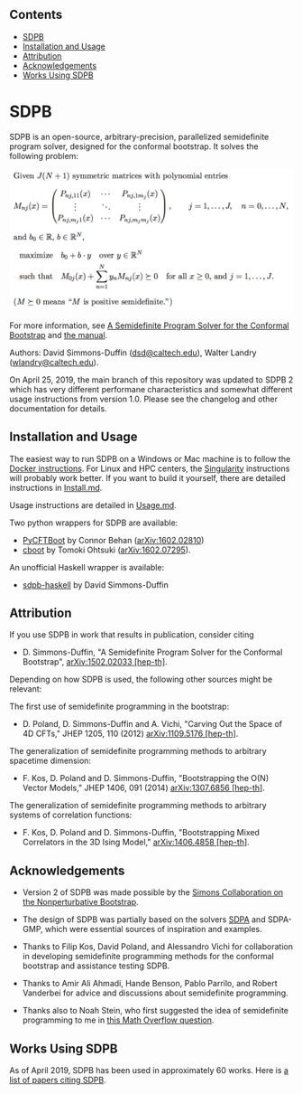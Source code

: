 ## Contents

* [SDPB](#sdpb)
* [Installation and Usage](#installation-and-usage)
* [Attribution](#attribution)
* [Acknowledgements](#acknowledgements)
* [Works Using SDPB](#works-using-sdpb)

# SDPB

SDPB is an open-source, arbitrary-precision, parallelized semidefinite
program solver, designed for the conformal bootstrap. It solves the following problem:

![maximize:  b_0 + \sum_n b_n y_n over (y_1,...,y_N), such that: M_{0j}(x) + \sum_n y_n M_{nj}(x) is positive semidefinite for all x >= 0 and 1 <= j <= J, where each M_{nj}(x) is a polynomial matrix in x.](/docs/SDPB-PMP-Description.png?raw=true)

For more information, see [A Semidefinite Program Solver for the Conformal Bootstrap](http://arxiv.org/abs/1502.02033)
and [the manual](/docs/SDPB-Manual.pdf).

Authors: David Simmons-Duffin (dsd@caltech.edu), Walter Landry (wlandry@caltech.edu).

On April 25, 2019, the main branch of this repository was updated to SDPB 2 which has very different performane characteristics and somewhat different usage instructions from version 1.0. Please see the changelog and other documentation for details.

## Installation and Usage

The easiest way to run SDPB on a Windows or Mac machine is to follow
the [Docker instructions](docs/Docker.md).  For Linux and HPC centers,
the [Singularity](docs/Singularity.md) instructions will probably work
better.  If you want to build it yourself, there are detailed
instructions in [Install.md](Install.md).

Usage instructions are detailed in [Usage.md](docs/Usage.md).

Two python wrappers for SDPB are available:

- [PyCFTBoot](https://github.com/cbehan/pycftboot) by Connor Behan ([arXiv:1602.02810](http://arxiv.org/abs/arXiv:1602.02810))
- [cboot](https://github.com/tohtsky/cboot) by Tomoki Ohtsuki ([arXiv:1602.07295](http://arxiv.org/abs/arXiv:1602.07295)).

An unofficial Haskell wrapper is available:

- [sdpb-haskell](https://gitlab.com/davidsd/sdpb-haskell) by David Simmons-Duffin

## Attribution

If you use SDPB in work that results in publication, consider citing

- D. Simmons-Duffin, "A Semidefinite Program Solver for the
  Conformal Bootstrap", [arXiv:1502.02033 \[hep-th\]](http://arxiv.org/abs/1502.02033).

Depending on how SDPB is used, the following other sources might be relevant:

The first use of semidefinite programming in the bootstrap:

- D. Poland, D. Simmons-Duffin and A. Vichi, "Carving Out the Space of
  4D CFTs," JHEP 1205, 110 (2012) [arXiv:1109.5176 \[hep-th\]](http://arxiv.org/abs/1109.5176).

The generalization of semidefinite programming methods to arbitrary
spacetime dimension:

- F. Kos, D. Poland and D. Simmons-Duffin, "Bootstrapping the O(N)
  Vector Models," JHEP 1406, 091 (2014) [arXiv:1307.6856 \[hep-th\]](http://arxiv.org/abs/1307.6856).

The generalization of semidefinite programming methods to arbitrary
systems of correlation functions:

- F. Kos, D. Poland and D. Simmons-Duffin, "Bootstrapping Mixed
  Correlators in the 3D Ising Model," [arXiv:1406.4858 \[hep-th\]](http://arxiv.org/abs/1406.4858).

## Acknowledgements

- Version 2 of SDPB was made possible by the [Simons Collaboration on the Nonperturbative Bootstrap](http://bootstrapcollaboration.com/).

- The design of SDPB was partially based on the solvers [SDPA](http://sdpa.sourceforge.net/) and SDPA-GMP, which were essential sources of inspiration and examples.

- Thanks to Filip Kos, David Poland, and Alessandro Vichi for collaboration in developing semidefinite programming methods for the conformal bootstrap and assistance testing SDPB.

- Thanks to Amir Ali Ahmadi, Hande Benson, Pablo Parrilo, and Robert Vanderbei for advice and discussions about semidefinite programming.

- Thanks also to Noah Stein, who first suggested the idea of semidefinite programming to me in [this Math Overflow question](http://mathoverflow.net/questions/33242/continuous-linear-programming-estimating-a-solution).

## Works Using SDPB

As of April 2019, SDPB has been used in approximately 60 works. Here is [a list of papers citing SDPB](http://inspirehep.net/search?ln=en&p=refersto%3Arecid%3A1343540&sf=earliestdate).
